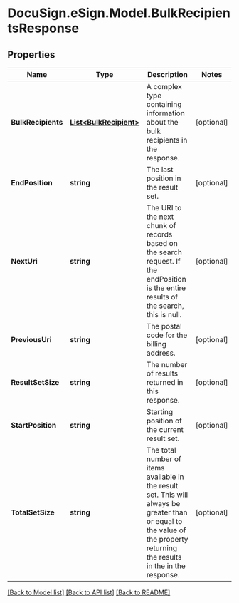 # DocuSign.eSign.Model.BulkRecipientsResponse
## Properties

Name | Type | Description | Notes
------------ | ------------- | ------------- | -------------
**BulkRecipients** | [**List&lt;BulkRecipient&gt;**](BulkRecipient.md) | A complex type containing information about the bulk recipients in the response. | [optional] 
**EndPosition** | **string** | The last position in the result set.  | [optional] 
**NextUri** | **string** | The URI to the next chunk of records based on the search request. If the endPosition is the entire results of the search, this is null.  | [optional] 
**PreviousUri** | **string** | The postal code for the billing address. | [optional] 
**ResultSetSize** | **string** | The number of results returned in this response.  | [optional] 
**StartPosition** | **string** | Starting position of the current result set. | [optional] 
**TotalSetSize** | **string** | The total number of items available in the result set. This will always be greater than or equal to the value of the property returning the results in the in the response. | [optional] 

[[Back to Model list]](../README.md#documentation-for-models) [[Back to API list]](../README.md#documentation-for-api-endpoints) [[Back to README]](../README.md)

